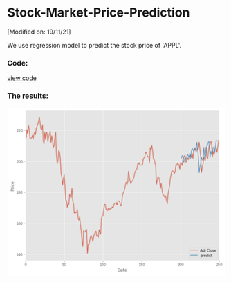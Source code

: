 # Stock-Market-Price-Prediction

[Modified on: 19/11/21]

We use regression model to predict the stock price of 'APPL'.

### Code:
<a href="https://github.com/Elstargo00/Stock-Market-Price-Prediction/blob/master/Stock%20Market%20Prediction/Stock%20Market%20Prediction.ipynb">
  view code
</a>

### The results: 
<img width="900" src="https://github.com/Elstargo00/Stock-Market-Price-Prediction/blob/master/images/results.png">
